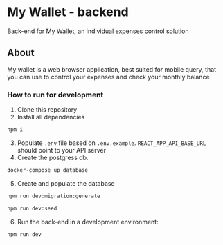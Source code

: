 # My Wallet - backend
Back-end for My Wallet, an individual expenses control solution

## About
My wallet is a web browser application, best suited for mobile query, that you can use to control your expenses and check your monthly balance
### How to run for development

1. Clone this repository
2. Install all dependencies

```bash
npm i
```

3. Populate `.env` file based on `.env.example`. `REACT_APP_API_BASE_URL` should point to your API server 
4. Create the postgress db.
```bash
docker-compose up database
```
5. Create and populate the database
```bash
npm run dev:migration:generate
```
```bash
npm run dev:seed
```
6. Run the back-end in a development environment:

```bash
npm run dev
```
